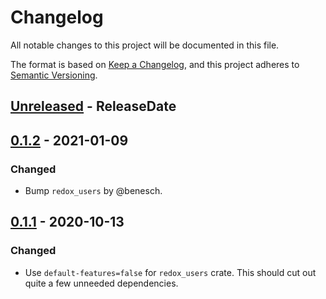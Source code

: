 # Changelog

All notable changes to this project will be documented in this file.

The format is based on [Keep a Changelog](https://keepachangelog.com/en/1.0.0/),
and this project adheres to [Semantic Versioning](https://semver.org/spec/v2.0.0.html).

<!--
# Guiding Principles

* Changelogs are for _humans_, not machines.
* There should be an entry for every single version.
* The same types of changes should be grouped.
* Versions and sections should be linkable.
* The latest version comes first.
* The release date of each version is displayed.
* Mention whether you follow Semantic Versioning.

# Types of changes

* `Added` for new features.
* `Changed` for changes in existing functionality.
* `Deprecated` for soon-to-be removed features.
* `Removed` for now removed features.
* `Fixed` for any bug fixes.
* `Security` in case of vulnerabilities.
 -->

<!-- next-header -->
## [Unreleased] - ReleaseDate

## [0.1.2] - 2021-01-09
### Changed
* Bump `redox_users` by @benesch.

## [0.1.1] - 2020-10-13
### Changed
* Use `default-features=false` for `redox_users` crate. This should cut out quite a few
  unneeded dependencies.

<!-- next-url -->
[Unreleased]: https://github.com/xdg-rs/dirs/compare/dirs-sys-v0.1.2...HEAD
[0.1.2]: https://github.com/xdg-rs/dirs/compare/dirs-sys-v0.1.1...dirs-sys-v0.1.2
[0.1.1]: https://github.com/xdg-rs/dirs/releases/tag/dirs-sys-v0.1.1
